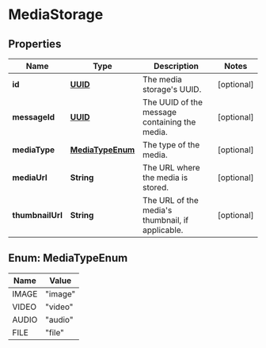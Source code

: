 
# MediaStorage

## Properties
Name | Type | Description | Notes
------------ | ------------- | ------------- | -------------
**id** | [**UUID**](UUID.md) | The media storage&#39;s UUID. |  [optional]
**messageId** | [**UUID**](UUID.md) | The UUID of the message containing the media. |  [optional]
**mediaType** | [**MediaTypeEnum**](#MediaTypeEnum) | The type of the media. |  [optional]
**mediaUrl** | **String** | The URL where the media is stored. |  [optional]
**thumbnailUrl** | **String** | The URL of the media&#39;s thumbnail, if applicable. |  [optional]


<a name="MediaTypeEnum"></a>
## Enum: MediaTypeEnum
Name | Value
---- | -----
IMAGE | &quot;image&quot;
VIDEO | &quot;video&quot;
AUDIO | &quot;audio&quot;
FILE | &quot;file&quot;



